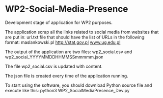 # WP2-Social-Media-Presence
Development stage of application for WP2 purposes.

The application scrap all the links related to social media from websites that are put in:
url.txt
file that should have the list of URLs in the following format:
maslankowski.pl
http://stat.gov.pl
www.ug.edu.pl

The output of the application are two files:
wp2_social.csv
and
wp2_social_YYYYMMDDHHMMSSmmmmm.json

The file wp2_social.csv is updated with content. 

The json file is created every time of the application running.

To start using the software, you should download Python source file and execute like this:
python3 WP2_SocialMediaPresence_Dev.py
